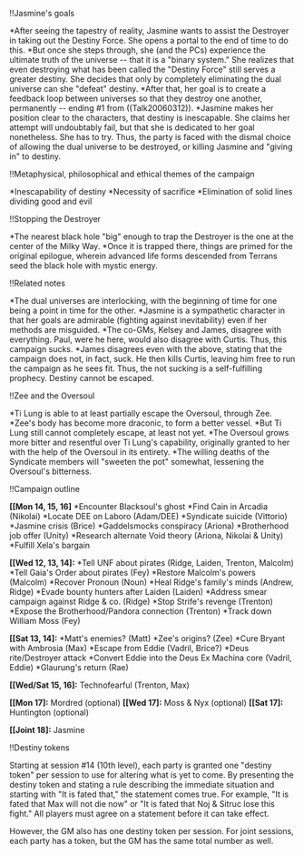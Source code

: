 !!Jasmine's goals

*After seeing the tapestry of reality, Jasmine wants to assist the Destroyer in taking out the Destiny Force. She opens a portal to the end of time to do this.
*But once she steps through, she (and the PCs) experience the ultimate truth of the universe -- that it is a &quot;binary system.&quot; She realizes that even destroying what has been called the &quot;Destiny Force&quot; still serves a greater destiny. She decides that only by completely eliminating the dual universe can she &quot;defeat&quot; destiny.
*After that, her goal is to create a feedback loop between universes so that they destroy one another, permanently -- ending #1 from ((Talk20060312)).
*Jasmine makes her position clear to the characters, that destiny is inescapable. She claims her attempt will undoubtably fail, but that she is dedicated to her goal nonetheless. She has to try. Thus, the party is faced with the dismal choice of allowing the dual universe to be destroyed, or killing Jasmine and &quot;giving in&quot; to destiny.


!!Metaphysical, philosophical and ethical themes of the campaign

*Inescapability of destiny
*Necessity of sacrifice
*Elimination of solid lines dividing good and evil


!!Stopping the Destroyer

*The nearest black hole &quot;big&quot; enough to trap the Destroyer is the one at the center of the Milky Way.
*Once it is trapped there, things are primed for the original epilogue, wherein advanced life forms descended from Terrans seed the black hole with mystic energy.


!!Related notes

*The dual universes are interlocking, with the beginning of time for one being a point in time for the other.
*Jasmine is a sympathetic character in that her goals are admirable (fighting against inevitability) even if her methods are misguided.
*The co-GMs, Kelsey and James, disagree with everything. Paul, were he here, would also disagree with Curtis. Thus, this campaign sucks.
*James disagrees even with the above, stating that the campaign does not, in fact, suck. He then kills Curtis, leaving him free to run the campaign as he sees fit. Thus, the not sucking is a self-fulfilling prophecy. Destiny cannot be escaped.


!!Zee and the Oversoul

*Ti Lung is able to at least partially escape the Oversoul, through Zee.
*Zee's body has become more draconic, to form a better vessel.
*But Ti Lung still cannot completely escape, at least not yet.
*The Oversoul grows more bitter and resentful over Ti Lung's capability, originally granted to her with the help of the Oversoul in its entirety.
*The willing deaths of the Syndicate members will &quot;sweeten the pot&quot; somewhat, lessening the Oversoul's bitterness.


!!Campaign outline

__[[Mon 14, 15, 16]__
*Encounter Blacksoul's ghost
*Find Cain in Arcadia (Nikolai)
*Locate DEE on Laboro (Adam/DEE)
*Syndicate suicide (Vittorio)
*Jasmine crisis (Brice)
*Gaddelsmocks conspiracy (Ariona)
*Brotherhood job offer (Unity)
*Research alternate Void theory (Ariona, Nikolai &amp; Unity)
*Fulfill Xela's bargain

__[[Wed 12, 13, 14]:__
*Tell UNF about pirates (Ridge, Laiden, Trenton, Malcolm)
*Tell Gaia's Order about pirates (Fey)
*Restore Malcolm's powers (Malcolm)
*Recover Pronoun (Noun)
*Heal Ridge's family's minds (Andrew, Ridge)
*Evade bounty hunters after Laiden (Laiden)
*Address smear campaign against Ridge &amp; co. (Ridge)
*Stop Strife's revenge (Trenton)
*Expose the Brotherhood/Pandora connection (Trenton)
*Track down William Moss (Fey)

__[[Sat 13, 14]:__
*Matt's enemies? (Matt)
*Zee's origins? (Zee)
*Cure Bryant with Ambrosia (Max)
*Escape from Eddie (Vadril, Brice?)
*Deus rite/Destroyer attack
*Convert Eddie into the Deus Ex Machina core (Vadril, Eddie)
*Glaurung's return (Rae)

__[[Wed/Sat 15, 16]:__ Technofearful (Trenton, Max)

__[[Mon 17]:__ Mordred (optional)
__[[Wed 17]:__ Moss &amp; Nyx (optional)
__[[Sat 17]:__ Huntington (optional)

__[[Joint 18]:__ Jasmine


!!Destiny tokens

Starting at session #14 (10th level), each party is granted one &quot;destiny token&quot; per session to use for altering what is yet to come. By presenting the destiny token and stating a rule describing the immediate situation and starting with &quot;It is fated that,&quot; the statement comes true. For example, &quot;It is fated that Max will not die now&quot; or &quot;It is fated that Noj &amp; Sitruc lose this fight.&quot; All players must agree on a statement before it can take effect.

However, the GM also has one destiny token per session. For joint sessions, each party has a token, but the GM has the same total number as well.
